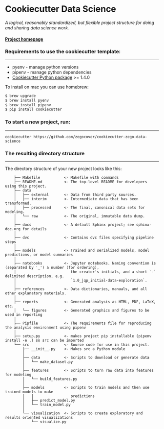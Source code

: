 # Cookiecutter Data Science

_A logical, reasonably standardized, but flexible project structure for doing and sharing data science work._


#### [Project homepage](http://zegocover.github.io/cookiecutter-data-science/)


### Requirements to use the cookiecutter template:
-----------
 - pyenv - manage python versions
 - pipenv - manage python dependencies
 - [Cookiecutter Python package](http://cookiecutter.readthedocs.org/en/latest/installation.html) >= 1.4.0

To install on mac you can use homebrew:

``` bash
$ brew upgrade
$ brew install pyenv
$ brew install pipenv
$ pip install cookiecutter
```


### To start a new project, run:
------------

    cookiecutter https://github.com/zegocover/cookiecutter-zego-data-science


### The resulting directory structure
------------

The directory structure of your new project looks like this: 

```
    ├── Makefile           <- Makefile with commands 
    ├── README.md          <- The top-level README for developers using this project.
    ├── data
    │   ├── external       <- Data from third party sources.
    │   ├── interim        <- Intermediate data that has been transformed.
    │   ├── processed      <- The final, canonical data sets for modeling.
    │   └── raw            <- The original, immutable data dump.
    │
    ├── docs               <- A default Sphinx project; see sphinx-doc.org for details
    │
    ├── dvc                <- Contains dvc files specifying pipeline steps
    │
    ├── models             <- Trained and serialized models, model predictions, or model summaries
    │
    ├── notebooks          <- Jupyter notebooks. Naming convention is (separated by '_') a number (for ordering),
    │                         the creator's initials, and a short `-` delimited description, e.g.
    │                         `1.0_jqp_initial-data-exploration`.
    │
    ├── references         <- Data dictionaries, manuals, and all other explanatory materials.
    │
    ├── reports            <- Generated analysis as HTML, PDF, LaTeX, etc.
    │   └── figures        <- Generated graphics and figures to be used in reporting
    │
    ├── Pipfile            <- The requirements file for reproducing the analysis environment using pipenv
    │
    ├── setup.py           <- makes project pip installable (pipenv install -e .) so src can be imported
    └── src                <- Source code for use in this project.
        ├── __init__.py    <- Makes src a Python module
        │
        ├── data           <- Scripts to download or generate data
        │   └── make_dataset.py
        │
        ├── features       <- Scripts to turn raw data into features for modeling
        │   └── build_features.py
        │
        ├── models         <- Scripts to train models and then use trained models to make
        │   │                 predictions
        │   ├── predict_model.py
        │   └── train_model.py
        │
        └── visualization  <- Scripts to create exploratory and results oriented visualizations
            └── visualize.py
```
